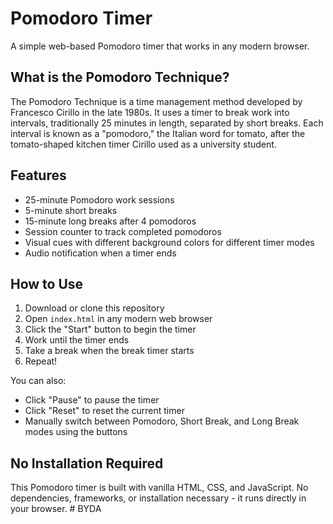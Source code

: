 # Pomodoro Timer

A simple web-based Pomodoro timer that works in any modern browser.

## What is the Pomodoro Technique?

The Pomodoro Technique is a time management method developed by Francesco Cirillo in the late 1980s. It uses a timer to break work into intervals, traditionally 25 minutes in length, separated by short breaks. Each interval is known as a "pomodoro," the Italian word for tomato, after the tomato-shaped kitchen timer Cirillo used as a university student.

## Features

- 25-minute Pomodoro work sessions
- 5-minute short breaks
- 15-minute long breaks after 4 pomodoros
- Session counter to track completed pomodoros
- Visual cues with different background colors for different timer modes
- Audio notification when a timer ends

## How to Use

1. Download or clone this repository
2. Open `index.html` in any modern web browser
3. Click the "Start" button to begin the timer
4. Work until the timer ends
5. Take a break when the break timer starts
6. Repeat!

You can also:
- Click "Pause" to pause the timer
- Click "Reset" to reset the current timer
- Manually switch between Pomodoro, Short Break, and Long Break modes using the buttons

## No Installation Required

This Pomodoro timer is built with vanilla HTML, CSS, and JavaScript. No dependencies, frameworks, or installation necessary - it runs directly in your browser. # BYDA
